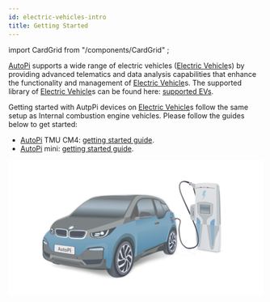 ```yaml
---
id: electric-vehicles-intro
title: Getting Started
---
```

import CardGrid from "/components/CardGrid" ;

[AutoPi](https://www.autopi.io) supports a wide range of electric vehicles ([Electric Vehicle](https://www.autopi.io/hardware/autopi-mini)s) by providing advanced telematics and
data analysis capabilities that enhance the functionality and management of [Electric Vehicle](https://www.autopi.io/hardware/autopi-mini)s. The
supported library of [Electric Vehicle](https://www.autopi.io/hardware/autopi-mini)s can be found here: [supported EVs](https://www.autopi.io/electric-vehicles/).

Getting started with AutpPi devices on [Electric Vehicle](https://www.autopi.io/hardware/autopi-mini)s follow the same setup as Internal combustion engine vehicles.
Please follow the guides below to get started:

- [AutoPi](https://www.autopi.io) TMU CM4: [getting started guide](/getting_started/autopi_tmu_cm4/index.md).
- [AutoPi](https://www.autopi.io) mini: [getting started guide](/getting_started/autopi_mini/index.md).


![Electric vehicle graphic](/img/getting_started/electric_vehicles/intro/electric_vehicle_graphic.png)



